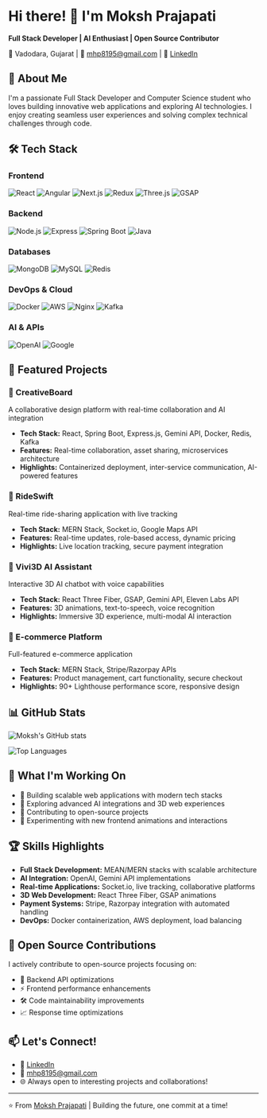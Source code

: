 # Hi there! 👋 I'm Moksh Prajapati

**Full Stack Developer | AI Enthusiast | Open Source Contributor**

📍 Vadodara, Gujarat | 📧 mhp8195@gmail.com | 🔗 [LinkedIn](https://linkedin.com/in/mokshprajapati)

## 🚀 About Me

I'm a passionate Full Stack Developer and Computer Science student who loves building innovative web applications and exploring AI technologies. I enjoy creating seamless user experiences and solving complex technical challenges through code.

## 🛠️ Tech Stack

### Frontend
![React](https://img.shields.io/badge/-React-61DAFB?style=flat-square&logo=react&logoColor=black)
![Angular](https://img.shields.io/badge/-Angular-DD0031?style=flat-square&logo=angular&logoColor=white)
![Next.js](https://img.shields.io/badge/-Next.js-000000?style=flat-square&logo=next.js&logoColor=white)
![Redux](https://img.shields.io/badge/-Redux-764ABC?style=flat-square&logo=redux&logoColor=white)
![Three.js](https://img.shields.io/badge/-Three.js-000000?style=flat-square&logo=three.js&logoColor=white)
![GSAP](https://img.shields.io/badge/-GSAP-88CE02?style=flat-square&logo=greensock&logoColor=white)

### Backend
![Node.js](https://img.shields.io/badge/-Node.js-339933?style=flat-square&logo=node.js&logoColor=white)
![Express](https://img.shields.io/badge/-Express-000000?style=flat-square&logo=express&logoColor=white)
![Spring Boot](https://img.shields.io/badge/-Spring%20Boot-6DB33F?style=flat-square&logo=spring-boot&logoColor=white)
![Java](https://img.shields.io/badge/-Java-007396?style=flat-square&logo=java&logoColor=white)

### Databases
![MongoDB](https://img.shields.io/badge/-MongoDB-47A248?style=flat-square&logo=mongodb&logoColor=white)
![MySQL](https://img.shields.io/badge/-MySQL-4479A1?style=flat-square&logo=mysql&logoColor=white)
![Redis](https://img.shields.io/badge/-Redis-DC382D?style=flat-square&logo=redis&logoColor=white)

### DevOps & Cloud
![Docker](https://img.shields.io/badge/-Docker-2496ED?style=flat-square&logo=docker&logoColor=white)
![AWS](https://img.shields.io/badge/-AWS-232F3E?style=flat-square&logo=amazon-aws&logoColor=white)
![Nginx](https://img.shields.io/badge/-Nginx-009639?style=flat-square&logo=nginx&logoColor=white)
![Kafka](https://img.shields.io/badge/-Kafka-231F20?style=flat-square&logo=apache-kafka&logoColor=white)

### AI & APIs
![OpenAI](https://img.shields.io/badge/-OpenAI-412991?style=flat-square&logo=openai&logoColor=white)
![Google](https://img.shields.io/badge/-Google%20APIs-4285F4?style=flat-square&logo=google&logoColor=white)

## 🌟 Featured Projects

### 🎨 CreativeBoard
A collaborative design platform with real-time collaboration and AI integration
- **Tech Stack:** React, Spring Boot, Express.js, Gemini API, Docker, Redis, Kafka
- **Features:** Real-time collaboration, asset sharing, microservices architecture
- **Highlights:** Containerized deployment, inter-service communication, AI-powered features

### 🚗 RideSwift
Real-time ride-sharing application with live tracking
- **Tech Stack:** MERN Stack, Socket.io, Google Maps API
- **Features:** Real-time updates, role-based access, dynamic pricing
- **Highlights:** Live location tracking, secure payment integration

### 🤖 Vivi3D AI Assistant
Interactive 3D AI chatbot with voice capabilities
- **Tech Stack:** React Three Fiber, GSAP, Gemini API, Eleven Labs API
- **Features:** 3D animations, text-to-speech, voice recognition
- **Highlights:** Immersive 3D experience, multi-modal AI interaction

### 💼 E-commerce Platform
Full-featured e-commerce application
- **Tech Stack:** MERN Stack, Stripe/Razorpay APIs
- **Features:** Product management, cart functionality, secure checkout
- **Highlights:** 90+ Lighthouse performance score, responsive design

## 📊 GitHub Stats

![Moksh's GitHub stats](https://github-readme-stats.vercel.app/api?username=yourusername&show_icons=true&theme=radical)

![Top Languages](https://github-readme-stats.vercel.app/api/top-langs/?username=yourusername&layout=compact&theme=radical)

## 🎯 What I'm Working On

- 🔭 Building scalable web applications with modern tech stacks
- 🌱 Exploring advanced AI integrations and 3D web experiences
- 👯 Contributing to open-source projects
- 🤖 Experimenting with new frontend animations and interactions

## 🏆 Skills Highlights

- **Full Stack Development:** MEAN/MERN stacks with scalable architecture
- **AI Integration:** OpenAI, Gemini API implementations
- **Real-time Applications:** Socket.io, live tracking, collaborative platforms
- **3D Web Development:** React Three Fiber, GSAP animations
- **Payment Systems:** Stripe, Razorpay integration with automated handling
- **DevOps:** Docker containerization, AWS deployment, load balancing

## 🤝 Open Source Contributions

I actively contribute to open-source projects focusing on:
- 🚀 Backend API optimizations
- ⚡ Frontend performance enhancements  
- 🛠️ Code maintainability improvements
- 📈 Response time optimizations

## 📫 Let's Connect!

- 💼 [LinkedIn](https://linkedin.com/in/mokshprajapati)
- 📧 mhp8195@gmail.com
- 🌐 Always open to interesting projects and collaborations!

---

⭐️ From [Moksh Prajapati](https://github.com/yourusername) | Building the future, one commit at a time!
